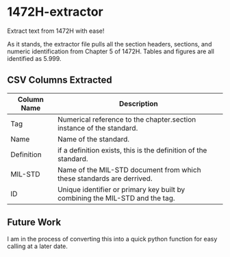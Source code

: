 # 1472H-extractor
Extract text from 1472H with ease! 

As it stands, the extractor file pulls all the section headers, sections, and numeric identification from Chapter 5 of 1472H.
Tables and figures are all identified as 5.999.

## CSV Columns Extracted
| Column Name | Description |
| ----------- | ----------- |
| Tag | Numerical reference to the chapter.section instance of the standard. |
| Name | Name of the standard. |
| Definition | if a definition exists, this is the definition	of the standard. |
| MIL-STD	| Name of the MIL-STD document from which these standards are derrived. |
| ID | Unique identifier or primary key built by combining the MIL-STD and the tag. |

## Future Work
I am in the process of converting this into a quick python function for easy calling at a later date. 

